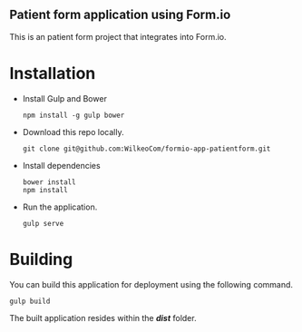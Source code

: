 Patient form application using Form.io
---------------------------------
This is an patient form project that integrates into Form.io.

Installation
=============

- Install Gulp and Bower
 
    ```
    npm install -g gulp bower
    ```

- Download this repo locally.

    ```
    git clone git@github.com:WilkeoCom/formio-app-patientform.git
    ```

- Install dependencies

    ```
    bower install
    npm install
    ```

- Run the application.

    ```
    gulp serve
    ```
    
Building
===============
You can build this application for deployment using the following command.

```
gulp build
```

The built application resides within the ***dist*** folder.
